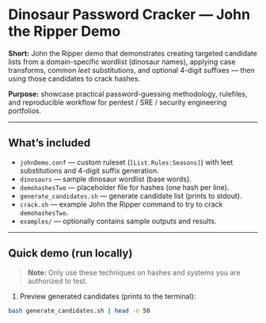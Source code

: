 # Dinosaur Password Cracker — John the Ripper Demo

**Short:** John the Ripper demo that demonstrates creating targeted candidate lists from a domain-specific wordlist (dinosaur names), applying case transforms, common *leet* substitutions, and optional 4-digit suffixes — then using those candidates to crack hashes.

**Purpose:** showcase practical password-guessing methodology, rulefiles, and reproducible workflow for pentest / SRE / security engineering portfolios.

---

## What’s included
- `johnDemo.conf` — custom ruleset (`[List.Rules:Seasons]`) with leet substitutions and 4-digit suffix generation.
- `dinosaurs` — sample dinosaur wordlist (base words).
- `demohashesTwo` — placeholder file for hashes (one hash per line).
- `generate_candidates.sh` — generate candidate list (prints to stdout).
- `crack.sh` — example John the Ripper command to try to crack `demohashesTwo`.
- `examples/` — optionally contains sample outputs and results.

---

## Quick demo (run locally)
> **Note:** Only use these techniques on hashes and systems you are authorized to test.

1. Preview generated candidates (prints to the terminal):
```bash
bash generate_candidates.sh | head -n 50
